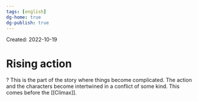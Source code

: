 ```yaml
---
tags: [english] 
dg-home: true
dg-publish: true
---
```

Created: 2022-10-19

# Rising action
?
This is the part of the story where things become complicated. The action and the characters become intertwined in a conflict of some kind. This comes before the [[Climax]].
<!--SR:!2022-11-20,20,250-->